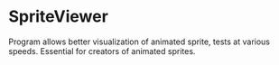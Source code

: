 SpriteViewer
============

Program allows better visualization of animated sprite, tests at various speeds. Essential for creators of animated sprites.
